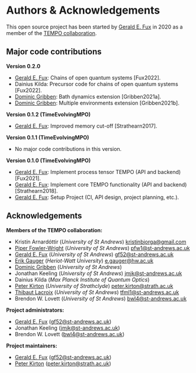 Authors & Acknowledgements
==========================

This open source project has been started by [Gerald E. Fux](https://github.com/gefux) in 2020 as a member of the [TEMPO collaboration](https://github.com/tempoCollaboration).

Major code contributions
------------------------

**Version 0.2.0**
- [Gerald E. Fux](https://github.com/gefux): Chains of open quantum systems [Fux2022].
- Dainius Kilda: Precursor code for chains of open quantum systems [Fux2022].
- [Dominic Gribben](https://github.com/djgribben): Bath dynamics extension [Gribben2021a].
- [Dominic Gribben](https://github.com/djgribben): Multiple environments extension [Gribben2021b].

**Version 0.1.2 (TimeEvolvingMPO)**
- [Gerald E. Fux](https://github.com/gefux): Improved memory cut-off [Strathearn2017].

**Version 0.1.1 (TimeEvolvingMPO)**
- No major code contributions in this version.

**Version 0.1.0 (TimeEvolvingMPO)**
- [Gerald E. Fux](https://github.com/gefux): Implement process tensor TEMPO (API and backend) [Fux2021].
- [Gerald E. Fux](https://github.com/gefux): Implement core TEMPO functionality (API and backend) [Strathearn2018].
- [Gerald E. Fux](https://github.com/gefux): Setup Project (CI, API design, project planning, etc.).


Acknowledgements
----------------

**Members of the TEMPO collaboration:**
- Kristín Arnardóttir (*University of St Andrews*) <kristinbjorga@gmail.com>
- [Piper Fowler-Wright](https://github.com/piperfw) (*University of St Andrews*) <pfw1@st-andrews.ac.uk>
- [Gerald E. Fux](https://github.com/gefux) (*University of St Andrews*) <gf52@st-andrews.ac.uk>
- [Erik Gauger](https://github.com/erikgauger) (*Heriot-Watt University*) <e.gauger@hw.ac.uk>
- [Dominic Gribben](https://github.com/djgribben) (*University of St Andrews*)
- Jonathan Keeling (*University of St Andrews*) <jmjk@st-andrews.ac.uk>
- Dainius Kilda (*Max Planck Institute of Quantum Optics*)
- [Peter Kirton](https://github.com/peterkirton) (*University of Strathclyde*) <peter.kirton@strath.ac.uk>
- [Thibaut Lacroix](https://github.com/tfmlaX) (*University of St Andrews*) <tfml1@st-andrews.ac.uk>
- Brendon W. Lovett (*University of St Andrews*) <bwl4@st-andrews.ac.uk>

**Project administrators:**
- [Gerald E. Fux](https://github.com/gefux) (<gf52@st-andrews.ac.uk>)
- Jonathan Keeling (<jmjk@st-andrews.ac.uk>)
- Brendon W. Lovett (<bwl4@st-andrews.ac.uk>)


**Project maintainers:**
- [Gerald E. Fux](https://github.com/gefux) (<gf52@st-andrews.ac.uk>)
- [Peter Kirton](https://github.com/peterkirton) (<peter.kirton@strath.ac.uk>)

